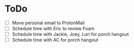 # ToDo

- [ ] Move personal email to ProtonMail
- [ ] Schedule time with Eric to review Foam
- [ ] Schedule time with Jackie, Joey, Lori for porch hangout
- [ ] Schedule time with AC for porch hangout

